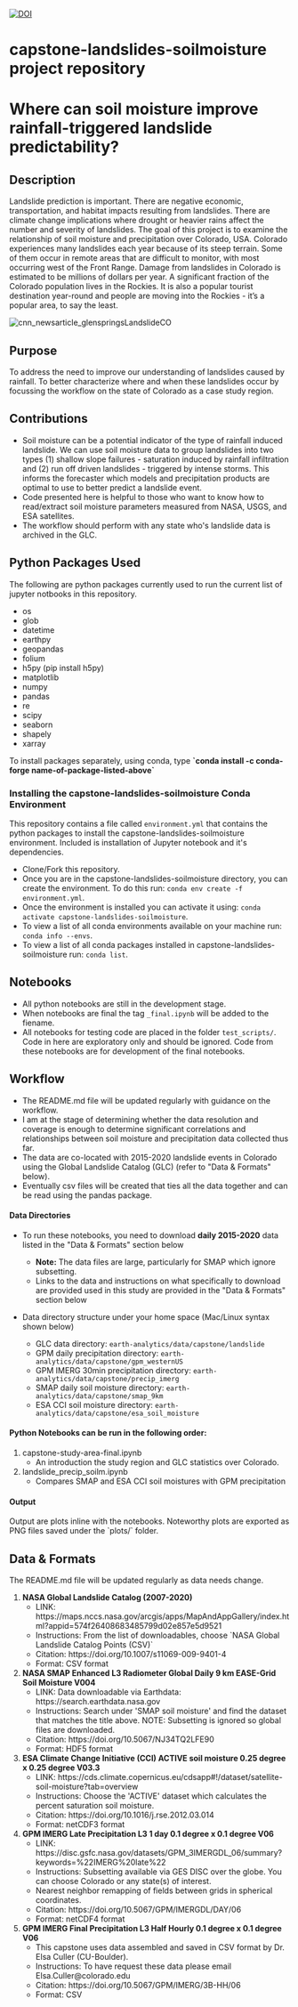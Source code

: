 [![DOI](https://zenodo.org/badge/471110606.svg)](https://zenodo.org/badge/latestdoi/471110606)

<H1>capstone-landslides-soilmoisture project repository</H1>

<H1>Where can soil moisture improve rainfall-triggered landslide predictability?</H1>

<H2>Description</H2>
<P>Landslide prediction is important. There are negative economic, transportation, and habitat impacts resulting from landslides. There are climate change implications where drought or heavier rains affect the number and severity of landslides. The goal of this project is to examine the relationship of soil moisture and precipitation over Colorado, USA. Colorado experiences many landslides each year because of its steep terrain. Some of them occur in remote areas that are difficult to monitor, with most occurring west of the Front Range. Damage from landslides in Colorado is estimated to be millions of dollars per year. A significant fraction of the Colorado population lives in the Rockies. It is also a popular tourist destination year-round and people are moving into the Rockies - it’s a popular area, to say the least.

 ![cnn_newsarticle_glenspringsLandslideCO](https://user-images.githubusercontent.com/50637069/168334226-23d48d21-6e83-4cc9-8e48-a37f61678e1e.png)
 
  
<H2>Purpose</H2>To address the need to improve our understanding of landslides caused by rainfall. To better characterize
where and when these landslides occur by focussing the workflow on the state of Colorado as a case study region.

<H2>Contributions</H2>
<ul type="disk">
  <li>Soil moisture can be a potential indicator of the type of rainfall induced landslide. We can use soil moisture data to group landslides into two types (1) shallow slope failures - saturation induced by rainfall infiltration and (2) run off driven landslides - triggered by intense storms.  This informs the forecaster which models and precipitation products are optimal to use to better predict a landslide event.

  <li>Code presented here is helpful to those who want to know how to read/extract soil moisture parameters measured from NASA, USGS, and ESA satellites.
   
  <li>The workflow should perform with any state who's landslide data is archived in the GLC.
</ul>

<H2>Python Packages Used</H2>The following are python packages currently used to run the current list of jupyter notbooks in this repository.
<ul type="disk">
  <li>os
  <li>glob
  <li>datetime
  <li>earthpy
  <li>geopandas
  <li>folium
  <li>h5py (pip install h5py)
  <li>matplotlib
  <li>numpy
  <li>pandas
  <li>re
  <li>scipy
  <li>seaborn
  <li>shapely
  <li>xarray
</ul>  

<P>To install packages separately, using conda, type <b>`conda install -c conda-forge name-of-package-listed-above`</b> 

 
 <H3>Installing the capstone-landslides-soilmoisture Conda Environment</H3>

This repository contains a file called `environment.yml` that contains the python packages to install the capstone-landslides-soilmoisture environment. Included is installation of Jupyter notebook and it's dependencies. 

- Clone/Fork this repository. 
- Once you are in the capstone-landslides-soilmoisture directory, you can create the environment. To do this run: `conda env create -f environment.yml`.
- Once the environment is installed you can activate it using: `conda activate capstone-landslides-soilmoisture`.
- To view a list of all conda environments available on your machine run: `conda info --envs`.
- To view a list of all conda packages installed in capstone-landslides-soilmoisture run: `conda list`.
 
<H2>Notebooks</H2>

- All python notebooks are still in the development stage. 
- When notebooks are final the tag `_final.ipynb` will be added to the fiename. 
- All notebooks for testing code are placed in the folder `test_scripts/`. Code in here are exploratory only and should be ignored. Code from these notebooks are for development of the final notebooks. 
  
<H2>Workflow</H2>

- The README.md file will be updated regularly with guidance on the workflow.
- I am at the stage of determining whether the data resolution and coverage is enough to determine significant correlations and relationships between soil moisture and precipitation data collected thus far.
- The data are co-located with 2015-2020 landslide events in Colorado using the Global Landslide Catalog (GLC) (refer to "Data & Formats" below). 
- Eventually csv files will be created that ties all the data together and can be read using the pandas package. 

<H4>Data Directories</H4>

* To run these notebooks, you need to download <b>daily 2015-2020</b> data listed in the "Data & Formats" section below
   * <b>Note:</b> The data files are large, particularly for SMAP which ignore subsetting. 
   * Links to the data and instructions on what specifically to download are provided used in this study are provided in the "Data & Formats" section below

  
* Data directory structure under your home space (Mac/Linux syntax shown below)
  * GLC data directory: `earth-analytics/data/capstone/landslide`
  * GPM daily precipitation directory: `earth-analytics/data/capstone/gpm_westernUS`
  * GPM IMERG 30min precipitation directory: `earth-analytics/data/capstone/precip_imerg`
  * SMAP daily soil moisture directory:  `earth-analytics/data/capstone/smap_9km`
  * ESA CCI soil moisture directory: `earth-analytics/data/capstone/esa_soil_moisture`

 
<H4>Python Notebooks can be run in the following order:</H4>
 
1. capstone-study-area-final.ipynb
      * An introduction the study region and GLC statistics over Colorado.
2. landslide_precip_soilm.ipynb
      * Compares SMAP and ESA CCI soil moistures with GPM precipitation

 
<H4>Output</H4>
 
 <P>Output are plots inline with the notebooks. Noteworthy plots are exported as PNG files saved under the `plots/` folder.
  
<H2>Data & Formats</H2>

<P>The README.md file will be updated regularly as data needs change.
 
<ol type="1">
 <li><b>NASA Global Landslide Catalog (2007-2020)</b>
  <ul type="disk">
     <li> LINK: https://maps.nccs.nasa.gov/arcgis/apps/MapAndAppGallery/index.html?appid=574f26408683485799d02e857e5d9521 
     <li> Instructions: From the list of downloadables, choose `NASA Global Landslide Catalog Points (CSV)`
     <li> Citation: https://doi.org/10.1007/s11069-009-9401-4
     <li> Format: CSV format
  </ul>
 </li>

 <li><b>NASA SMAP Enhanced L3 Radiometer Global Daily 9 km EASE-Grid Soil Moisture V004</b>
    <ul type="disk">
       <li> LINK: Data downloadable via Earthdata: https://search.earthdata.nasa.gov
       <li> Instructions: Search under 'SMAP soil moisture' and find the dataset that matches the title above. NOTE: Subsetting is ignored so global files are downloaded.
       <li> Citation: https://doi.org/10.5067/NJ34TQ2LFE90
       <li> Format: HDF5 format
    </ul>
  </li>

 <li><b>ESA Climate Change Initiative (CCI) ACTIVE soil moisture 0.25 degree x 0.25 degree V03.3</b>
    <ul type="disk">  
       <li> LINK: https://cds.climate.copernicus.eu/cdsapp#!/dataset/satellite-soil-moisture?tab=overview
       <li> Instructions: Choose the 'ACTIVE' dataset which calculates the percent saturation soil moisture.
       <li> Citation: https://doi.org/10.1016/j.rse.2012.03.014
       <li> Format: netCDF3 format
    </ul>
  </li>

 <li><b>GPM IMERG Late Precipitation L3 1 day 0.1 degree x 0.1 degree V06</b>
    <ul type="disk"> 
       <li> LINK: https://disc.gsfc.nasa.gov/datasets/GPM_3IMERGDL_06/summary?keywords=%22IMERG%20late%22
       <li> Instructions: Subsetting available via GES DISC over the globe. You can choose Colorado or any state(s) of interest. 
       <li> Nearest neighbor remapping of fields between grids in spherical coordinates.
       <li> Citation: https://doi.org/10.5067/GPM/IMERGDL/DAY/06
       <li> Format: netCDF4 format
    </ul>
  </li>
 
 <li><b>GPM IMERG Final Precipitation L3 Half Hourly 0.1 degree x 0.1 degree V06</b>
    <ul type="disk"> 
       <li> This capstone uses data assembled and saved in CSV format by Dr. Elsa Culler (CU-Boulder).
       <li> Instructions: To have request these data please email Elsa.Culler@colorado.edu
       <li> Citation: https://doi.org/10.5067/GPM/IMERG/3B-HH/06
       <li> Format: CSV
    </ul>
  </li>
 </ol>  
 
<!-- this has not so relevant
<H3>WORKFLOW (through May)</H3>

<img width="1327" alt="Screen Shot 2022-04-19 at 1 42 02 PM" src="https://user-images.githubusercontent.com/50637069/164083011-ab4995c7-4dd3-4a90-9cd5-75ddaca3db38.png">
-->

